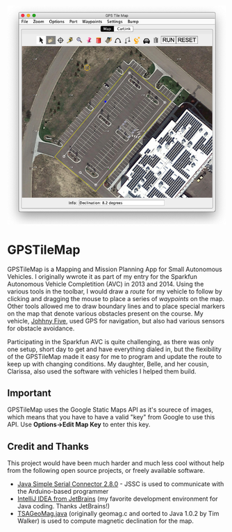 <p align="center"><img src="/images/GPSTileMap%20Screenshot.png"></p>

# GPSTileMap

GPSTileMap is a Mapping and Mission Planning App for Small Autonomous Vehicles.  I originally wwrote it as part of my entry for the Sparkfun Autonomous Vehicle Completition (AVC) in 2013 and 2014.  Using the various tools in the toolbar, I would draw a _route_ for my vehicle to follow by clicking and dragging the mouse to place a series of _waypoints_ on the map.  Other tools allowed me to draw boundary lines and to place special markers on the map that denote various obstacles present on the course.  My vehicle, [Johhny Five](https://sites.google.com/site/wayneholder/home/johnny-five---mark-iii), used GPS for navigation, but also had various sensors for obstacle avoidance.

Participating in the Sparkfun AVC is quite challenging, as there was only one setup, short day to get and have everything dialed in, but the flexibility of the GPSTileMap made it easy for me to program and update the route to keep up with changing conditions.  My daughter, Belle, and her cousin, Clarissa, also used the software with vehicles I helped them build.

## Important

GPSTileMap uses the Google Static Maps API as it's sourece of images, which means that you have to have a valid "key" from Google to use this API.  Use **Options->Edit Map Key** to enter this key.

## Credit and Thanks

This project would have been much harder and much less cool without help from the following open source projects, or freely available software.

- [Java Simple Serial Connector 2.8.0](https://github.com/scream3r/java-simple-serial-connector) - JSSC is used to communicate with the Arduino-based programmer
- [IntelliJ IDEA from JetBrains](https://www.jetbrains.com/idea/) (my favorite development environment for Java coding. Thanks JetBrains!)
- [TSAGeoMag.java](https://github.com/SignalK/signalk-core-java/blob/master/src/main/java/nz/co/fortytwo/signalk/util/TSAGeoMag.java) (originally geomag.c and oorted to Java 1.0.2 by Tim Walker) is used to compute magnetic declination for the map. 